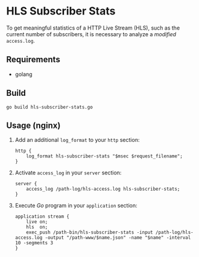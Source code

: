 # HLS Subscriber Stats

To get meaningful statistics of a HTTP Live Stream (HLS), such as the current number of subscribers, it is necessary to analyze a *modified* `access.log`.


## Requirements

- golang


## Build

```shell
go build hls-subscriber-stats.go
```


## Usage (nginx)

1.  Add an additional `log_format` to your `http` section:  
    ```nginx
    http {
        log_format hls-subscriber-stats "$msec $request_filename";
    }
    ```

2.  Activate `access_log` in your `server` section:  
    ```nginx
    server {
        access_log /path-log/hls-access.log hls-subscriber-stats;
    }
    ```

3.  Execute *Go* program in your `application` section:
    ```nginx
    application stream {
        live on;
        hls  on;
        exec_push /path-bin/hls-subscriber-stats -input /path-log/hls-access.log -output "/path-www/$name.json" -name "$name" -interval 10 -segments 3
    }
    ```
